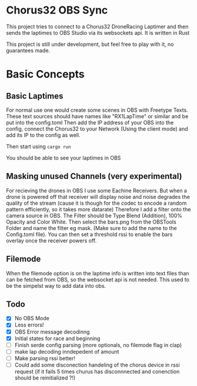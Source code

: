 # Chorus32 OBS Sync

This project tries to connect to a Chorus32 DroneRacing Laptimer and then sends the laptimes to OBS Studio via its websockets api. It is written in Rust

This project is still under development, but feel free to play with it, no guarantees made.


# Basic Concepts

## Basic Laptimes
For normal use one would create some scenes in OBS with Freetype Texts. These text sources should have names like "RX1LapTime" or similar and be put into the config.toml
Then add the IP address of your OBS into the config, connect the Chorus32 to your Network (Using the client mode) and add its IP to the config as well.

Then start using `cargo run`

You should be able to see your laptimes in OBS

## Masking unused Channels (very experimental)

For recieving the drones in OBS I use some Eachine Receivers. But when a drone is powered off that receiver will display noise and noise degrades the quality of the stream (cause it is though for the codec to encode a random pattern efficiently, so it takes more datarate)
Therefore I add a filter onto the camera source in OBS. The Filter should be Type Blend (Addition), 100% Opacity and Color White. Then select the bars.png from the OBSTools Folder
and name the filter eg mask. (Make sure to add the name to the Config.toml file). You can then set a threshold rssi to enable the bars overlay once the receiver powers off.

## Filemode
When the filemode option is on the laptime info is written into text files than can be fetched from OBS, so the websocket api is not needed. This used to be the simpelst way to add data into obs.


## Todo

- [x] No OBS Mode
- [x] Less errors!
- [x] OBS Error message decodinng
- [x] Initial states for race and beginning
- [ ] Finish serde config parsing (more optionals, no filemode flag in clap)
- [ ] make lap decoding inndepedent of amount
- [ ] Make parsing rssi better!
- [ ] Could add some disconection handeling of the chorus device in rssi request (if it fails 5 times churus has disconnnected and conenction should be reinitialized ?!)
